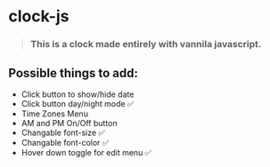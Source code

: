 # clock-js

> ### This is a clock made entirely with vannila javascript.

## Possible things to add:

- Click button to show/hide date
- Click button day/night mode ✅
- Time Zones Menu
- AM and PM On/Off button
- Changable font-size ✅
- Changable font-color ✅
- Hover down toggle for edit menu ✅
